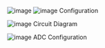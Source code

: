 ![image](https://user-images.githubusercontent.com/113822588/204129655-5126ce23-b890-43bf-98eb-ff34169dbd24.png)
![image](https://user-images.githubusercontent.com/113822588/204827380-ca9d4247-df3f-4430-b8a8-c2e35a8fcae7.png)
Configuration

![image](https://user-images.githubusercontent.com/113822588/204135589-6bde2554-85d5-467c-abe9-9bfadd8c725e.png)
Circuit Diagram

![image](https://user-images.githubusercontent.com/113822588/204138126-48227397-0763-4d95-8159-736bb45b0498.png)
ADC Configuration

